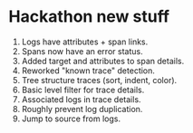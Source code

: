 # Hackathon new stuff

1. Logs have attributes + span links.
1. Spans now have an error status.
1. Added target and attributes to span details.
1. Reworked "known trace" detection.
1. Tree structure traces (sort, indent, color).
1. Basic level filter for trace details.
1. Associated logs in trace details.
1. Roughly prevent log duplication.
1. Jump to source from logs.
